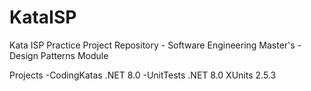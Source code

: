 # KataISP
Kata ISP Practice Project Repository - Software Engineering Master's - Design Patterns Module

Projects
-CodingKatas 
	.NET 8.0
-UnitTests
	.NET 8.0 
	XUnits 2.5.3